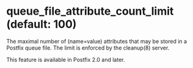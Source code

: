 # queue_file_attribute_count_limit (default: 100)

The maximal number of (name=value) attributes that may be stored
in a Postfix queue file. The limit is enforced by the cleanup(8)
server.




This feature is available in Postfix 2.0 and later.



